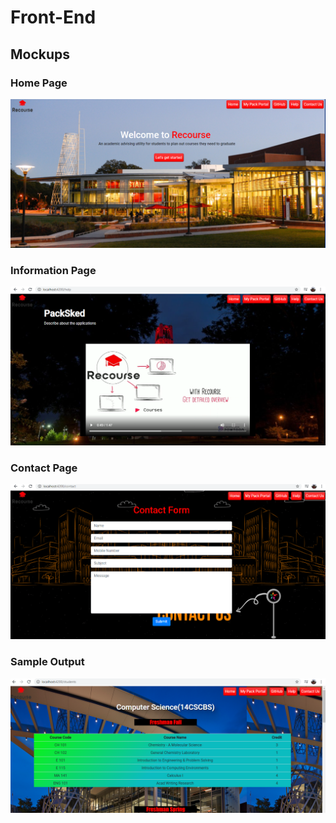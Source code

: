 # Front-End

## Mockups
### Home Page
![Home Page](/Schedule_Optimizer/docs/mockups/home_page.png)<br />
### Information Page
![Info Page](/Schedule_Optimizer/docs/mockups/info_page.png)<br />
### Contact Page
![Contact Page](/Schedule_Optimizer/docs/mockups/contact_page.png)<br />
### Sample Output
![Sample Output](/Schedule_Optimizer/docs/mockups/sample_output.png)
